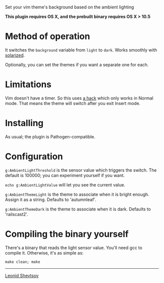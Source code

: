 Set your vim theme's background based on the ambient lighting

**This plugin requires OS X, and the prebuilt binary requires OS X > 10.5**

# Method of operation

It switches the `background` variable from `light` to `dark`. Works smoothly with [solarized](http://ethanschoonover.com/solarized).

Optionally, you can set the themes if you want a separate one for each.

# Limitations

Vim doesn't have a timer. So this uses [a hack](http://vim.wikia.com/wiki/Timer_to_execute_commands_periodically) which only works in Normal mode.
That means the theme will switch after you exit Insert mode.

# Installing

As usual; the plugin is Pathogen-compatible.

# Configuration

`g:AmbientLightThreshold` is the sensor value which triggers the switch. The default is 100000; you can experiment yourself if you want.

`echo g:AmbientLightValue` will let you see the current value.

`g:AmbientThemeLight` is the theme to associate when it is bright enough. Assign it as a string. Defaults to 'autumnleaf'.

`g:AmbientThemeDark` is the theme to associate when it is dark. Defaults to 'railscast2'.

# Compiling the binary yourself

There's a binary that reads the light sensor value. You'll need gcc to compile it. Otherwise, it's as simple as:

    make clean; make

* * *

[Leonid Shevtsov](http://leonid.shevtsov.me)
